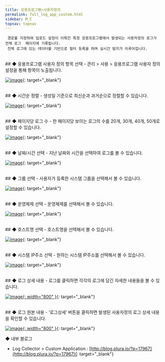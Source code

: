 ```yaml
---
title: 응용프로그램>사용자정의
permalink: full_log_app_custom.html
sidebar: M_C
topnav: topnav
---
```


     경로를 지정하여 업로드 설정이 이뤄진 특정 응용프로그램에서 발생되는 사용자정의 로그가 전체 로그  페이지에 기록됩니다.
     전체 로그에 있는 데이터를 기반으로 필터 등록을 하며 실시간 탐지가 이루어집니다.

<br />
## ◆ 응용프로그램 사용자 정의 항목 선택
- 관리 > 사용 > 응용프로그램 사용자 정의 설정을 통해 항목이 노출됩니다.

[![image](/docs/images/Manual/common/full_log/custom/1.png)](/docs/images/Manual/common/full_log/custom/1.png){: target="_blank"}

<br />
## ◆ 시간순 정렬
- 생성일 기준으로 최신순과 과거순으로 정렬할 수 있습니다.

[![image](/docs/images/Manual/common/full_log/custom/2.png)](/docs/images/Manual/common/full_log/custom/2.png){: target="_blank"}

<br />
## ◆ 페이지당 로그 수
- 한 페이지당 보이는 로그의 수를 20개, 30개, 40개, 50개로 설정할 수 있습니다.

[![image](/docs/images/Manual/common/full_log/custom/3.png)](/docs/images/Manual/common/full_log/custom/3.png){: target="_blank"}

<br />
## ◆ 날짜/시간 선택
- 지난 날짜와 시간을 선택하여 로그를 볼 수 있습니다.

[![image](/docs/images/Manual/common/full_log/custom/4.png)](/docs/images/Manual/common/full_log/custom/4.png){: target="_blank"}

<br />
## ◆ 그룹 선택
- 사용자가 등록한 시스템 그룹을 선택해서 볼 수 있습니다.

[![image](/docs/images/Manual/common/full_log/custom/5.png)](/docs/images/Manual/common/full_log/custom/5.png){: target="_blank"}

<br />
## ◆ 운영체제 선택
- 운영체제를 선택해서 볼 수 있습니다.

[![image](/docs/images/Manual/common/full_log/custom/6.png)](/docs/images/Manual/common/full_log/custom/6.png){: target="_blank"}

<br />
## ◆ 호스트명 선택
- 호스트명을 선택해서 볼 수 있습니다.

[![image](/docs/images/Manual/common/full_log/custom/7.png)](/docs/images/Manual/common/full_log/custom/7.png){: target="_blank"}
 
 <br />
## ◆ 시스템 IP주소 선택
- 원하는 시스템 IP주소를 선택해서 볼 수 있습니다.

[![image](/docs/images/Manual/common/full_log/custom/8.png)](/docs/images/Manual/common/full_log/custom/8.png){: target="_blank"}

<br />
## ◆ 로그 상세 내용
- 로그를 클릭하면 각각의 로그에 담긴 자세한 내용들을 볼 수 있습니다.

[![image](/docs/images/Manual/common/full_log/custom/9.png){: width="800" }](/docs/images/Manual/common/full_log/custom/9.png){: target="_blank"}
 
<br />
## ◆ 로그 원본 내용
- ‘로그상세’ 버튼을 클릭하면 발생된 사용자정의 로그 상세 내용을 확인할 수 있습니다.

[![image](/docs/images/Manual/common/full_log/custom/10.png){: width="800" }](/docs/images/Manual/common/full_log/custom/10.png){: target="_blank"}

◆ 내부 블로그
- Log Collector > Custom Application : [http://blog.plura.io/?p=17967](http://blog.plura.io/?p=17967){: target="_blank"} 
